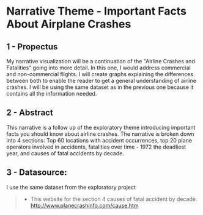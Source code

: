 # Narrative Theme - Important Facts About Airplane Crashes 

## 1 - Propectus

My narrative visualization will be a continuation of the "Airline Crashes and Fatalities" going into more detail. In this one, I would address commercial and non-commercial flights. I will create graphs explaining the differences between both to enable the reader to get a general understanding of airline crashes. I will be using the same dataset as in the previous one because it contains all the information needed.

## 2 - Abstract
  This narrative is a follow up of the exploratory theme introducing important facts you should know about airline crashes. The narrative is broken down into 4 sections: Top 60 locations with accident occurrences, top 20 plane operators involved in accidents, fatalities over time - 1972 the deadliest year, and causes of fatal accidents by decade.
  
## 3 - Datasource: 

I use the same dataset from the exploratory project

>- This website for the section 4 causes of fatal accident by decade: http://www.planecrashinfo.com/cause.htm
  
